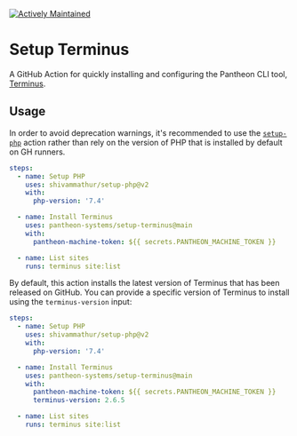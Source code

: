 [![Actively Maintained](https://img.shields.io/badge/Pantheon-Actively_Maintained-yellow?logo=pantheon&color=FFDC28)](https://pantheon.io/docs/oss-support-levels#actively-maintained)

# Setup Terminus

A GitHub Action for quickly installing and configuring the Pantheon CLI tool,
[Terminus](https://github.com/pantheon-systems/terminus).

## Usage

In order to avoid deprecation warnings, it's recommended to use the
[`setup-php`](https://github.com/shivammathur/setup-php) action rather than rely
on the version of PHP that is installed by default on GH runners.

```yaml
steps:
  - name: Setup PHP
    uses: shivammathur/setup-php@v2
    with:
      php-version: '7.4'

  - name: Install Terminus
    uses: pantheon-systems/setup-terminus@main
    with:
      pantheon-machine-token: ${{ secrets.PANTHEON_MACHINE_TOKEN }}

  - name: List sites
    runs: terminus site:list
```

By default, this action installs the latest version of Terminus that has been
released on GitHub. You can provide a specific version of Terminus to install
using the `terminus-version` input:

```yaml
steps:
  - name: Setup PHP
    uses: shivammathur/setup-php@v2
    with:
      php-version: '7.4'

  - name: Install Terminus
    uses: pantheon-systems/setup-terminus@main
    with:
      pantheon-machine-token: ${{ secrets.PANTHEON_MACHINE_TOKEN }}
      terminus-version: 2.6.5

  - name: List sites
    runs: terminus site:list
```
